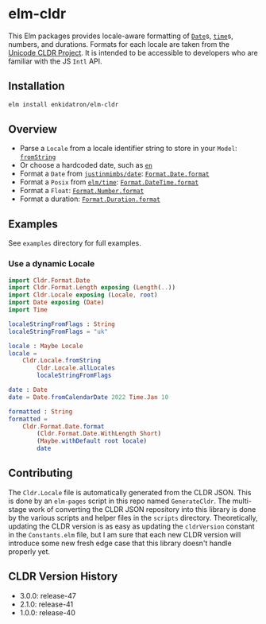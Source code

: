 # elm-cldr

This Elm packages provides locale-aware formatting of [`Date`][datePackage]s, [`time`][timePackage]s, numbers, and durations. Formats for each locale are taken from the [Unicode CLDR Project][cldr]. It is intended to be accessible to developers who are familiar with the JS `Intl` API.

[datePackage]: https://package.elm-lang.org/packages/justinmimbs/date/latest/Date
[timePackage]: https://package.elm-lang.org/packages/elm/time/latest
[cldr]: https://cldr.unicode.org/index

## Installation

```sh
elm install enkidatron/elm-cldr
```


## Overview
- Parse a `Locale` from a locale identifier string to store in your `Model`: [`fromString`][fromString]
- Or choose a hardcoded date, such as [`en`][en]
- Format a `Date` from [`justinmimbs/date`][datePackage]: [`Format.Date.format`][dateFormat]
- Format a `Posix` from [`elm/time`][timePackage]: [`Format.DateTime.format`][dateTimeFormat]
- Format a `Float`: [`Format.Number.format`][numberFormat]
- Format a duration: [`Format.Duration.format`][durationFormat]

[fromString]: Cldr-Locale#fromString
[en]: Cldr-Locale#en
[dateFormat]: Cldr-Format-Date#format
[dateTimeFormat]: Cldr-Format-DateTime#format
[numberFormat]: Cldr-Format-Number#format
[durationFormat]: Cldr-Format-Duration#format

## Examples

See `examples` directory for full examples.

### Use a dynamic Locale
```elm
import Cldr.Format.Date
import Cldr.Format.Length exposing (Length(..))
import Cldr.Locale exposing (Locale, root)
import Date exposing (Date)
import Time

localeStringFromFlags : String
localeStringFromFlags = "uk"

locale : Maybe Locale
locale =
    Cldr.Locale.fromString
        Cldr.Locale.allLocales
        localeStringFromFlags

date : Date
date = Date.fromCalendarDate 2022 Time.Jan 10

formatted : String
formatted =
    Cldr.Format.Date.format
        (Cldr.Format.Date.WithLength Short)
        (Maybe.withDefault root locale)
        date
```

## Contributing

The `Cldr.Locale` file is automatically generated from the CLDR JSON. This is done by an `elm-pages` script in this repo named `GenerateCldr`. The multi-stage work of converting the CLDR JSON repository into this library is done by the various scripts and helper files in the `scripts` directory. Theoretically, updating the CLDR version is as easy as updating the `cldrVersion` constant in the `Constants.elm` file, but I am sure that each new CLDR version will introduce some new fresh edge case that this library doesn't handle properly yet.

## CLDR Version History

- 3.0.0: release-47
- 2.1.0: release-41
- 1.0.0: release-40
